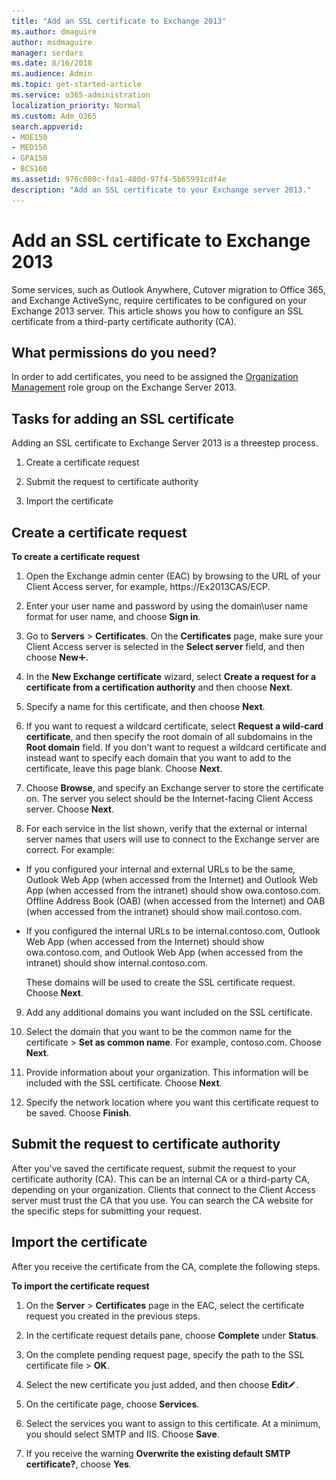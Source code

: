 ```yaml
---
title: "Add an SSL certificate to Exchange 2013"
ms.author: dmaguire
author: msdmaguire
manager: serdars
ms.date: 8/16/2018
ms.audience: Admin
ms.topic: get-started-article
ms.service: o365-administration
localization_priority: Normal
ms.custom: Adm_O365
search.appverid:
- MOE150
- MED150
- GPA150
- BCS160
ms.assetid: 976c080c-fda1-400d-97f4-5b65991cdf4e
description: "Add an SSL certificate to your Exchange server 2013."
---
```


# Add an SSL certificate to Exchange 2013

Some services, such as Outlook Anywhere, Cutover migration to Office 365, and Exchange ActiveSync, require certificates to be configured on your Exchange 2013 server. This article shows you how to configure an SSL certificate from a third-party certificate authority (CA).
  
## What permissions do you need?

In order to add certificates, you need to be assigned the [Organization Management](https://go.microsoft.com/fwlink/p/?LinkId=614988) role group on the Exchange Server 2013. 
  
## Tasks for adding an SSL certificate

Adding an SSL certificate to Exchange Server 2013 is a threestep process.
  
1. Create a certificate request
    
2. Submit the request to certificate authority
    
3. Import the certificate
    
## Create a certificate request
<a name="BK_Request"> </a>

 **To create a certificate request**
  
1. Open the Exchange admin center (EAC) by browsing to the URL of your Client Access server, for example, https://Ex2013CAS/ECP.
    
2. Enter your user name and password by using the domain\user name format for user name, and choose **Sign in**.
    
3. Go to **Servers** \> **Certificates**. On the **Certificates** page, make sure your Client Access server is selected in the **Select server** field, and then choose **New**![Add icon](media/8ee52980-254b-440b-99a2-18d068de62d3.gif).
    
4. In the **New Exchange certificate** wizard, select **Create a request for a certificate from a certification authority** and then choose **Next**.
    
5. Specify a name for this certificate, and then choose **Next**.
    
6. If you want to request a wildcard certificate, select **Request a wild-card certificate**, and then specify the root domain of all subdomains in the **Root domain** field. If you don't want to request a wildcard certificate and instead want to specify each domain that you want to add to the certificate, leave this page blank. Choose **Next**.
    
7. Choose **Browse**, and specify an Exchange server to store the certificate on. The server you select should be the Internet-facing Client Access server. Choose **Next**.
    
8. For each service in the list shown, verify that the external or internal server names that users will use to connect to the Exchange server are correct. For example:
    
  - If you configured your internal and external URLs to be the same, Outlook Web App (when accessed from the Internet) and Outlook Web App (when accessed from the intranet) should show owa.contoso.com. Offline Address Book (OAB) (when accessed from the Internet) and OAB (when accessed from the intranet) should show mail.contoso.com. 
    
  - If you configured the internal URLs to be internal.contoso.com, Outlook Web App (when accessed from the Internet) should show owa.contoso.com, and Outlook Web App (when accessed from the intranet) should show internal.contoso.com.
    
    These domains will be used to create the SSL certificate request. Choose **Next**.
    
9. Add any additional domains you want included on the SSL certificate.
    
10. Select the domain that you want to be the common name for the certificate \> **Set as common name**. For example, contoso.com. Choose **Next**.
    
11. Provide information about your organization. This information will be included with the SSL certificate. Choose **Next**.
    
12. Specify the network location where you want this certificate request to be saved. Choose **Finish**.
    
## Submit the request to certificate authority
<a name="BK_Submit"> </a>

After you've saved the certificate request, submit the request to your certificate authority (CA). This can be an internal CA or a third-party CA, depending on your organization. Clients that connect to the Client Access server must trust the CA that you use. You can search the CA website for the specific steps for submitting your request.
  
## Import the certificate
<a name="BK_Import"> </a>

After you receive the certificate from the CA, complete the following steps.
  
 **To import the certificate request**
  
1. On the **Server** \> **Certificates** page in the EAC, select the certificate request you created in the previous steps. 
    
2. In the certificate request details pane, choose **Complete** under **Status**.
    
3. On the complete pending request page, specify the path to the SSL certificate file \> **OK**.
    
4. Select the new certificate you just added, and then choose **Edit**![Edit icon](media/ebd260e4-3556-4fb0-b0bb-cc489773042c.gif).
    
5. On the certificate page, choose **Services**.
    
6. Select the services you want to assign to this certificate. At a minimum, you should select SMTP and IIS. Choose **Save**.
    
7. If you receive the warning **Overwrite the existing default SMTP certificate?**, choose **Yes**.
    


